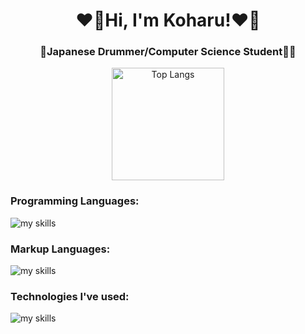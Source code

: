 <h1 align="center">❤️‍🔥Hi, I'm Koharu!❤️‍🔥</h1>
<h3 align="center">🥁Japanese Drummer/Computer Science Student👩‍💻</h3>

<p align="center">
<img alt="Top Langs" height="180px" src="https://github-readme-stats.vercel.app/api/top-langs/?username=kohapizza&layout=donut&theme=radical&bg_color=0D1117&hide_border=true" />

</p>

<h3 align="left">Programming Languages:</h3>

<img alt="my skills" src="https://skillicons.dev/icons?theme=dark&perline=8&i=haskell,swift,python,c,java,javascript,php,ocaml" />

<h3 align="left">Markup Languages:</h3>

<img alt="my skills" src="https://skillicons.dev/icons?theme=dark&perline=8&i=html,css" />

<h3 align="left">Technologies I've used:</h3>

<img alt="my skills" src="https://skillicons.dev/icons?theme=dark&perline=8&i=github,wordpress,docker,pr,figma,postgres,django,emacs,jquery,mysql,vscode" />
</p>

